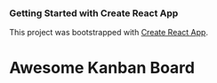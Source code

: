 ### Getting Started with Create React App

This project was bootstrapped with [Create React App](https://github.com/facebook/create-react-app).

# Awesome Kanban Board

